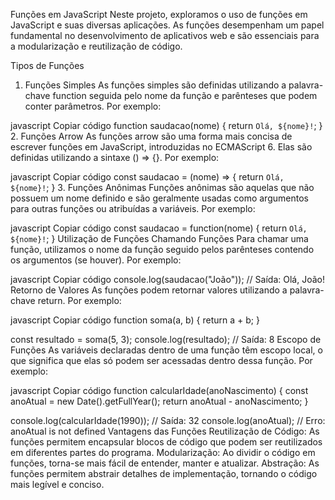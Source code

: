 Funções em JavaScript
Neste projeto, exploramos o uso de funções em JavaScript e suas diversas aplicações. As funções desempenham um papel fundamental no desenvolvimento de aplicativos web e são essenciais para a modularização e reutilização de código.

Tipos de Funções
1. Funções Simples
As funções simples são definidas utilizando a palavra-chave function seguida pelo nome da função e parênteses que podem conter parâmetros. Por exemplo:

javascript
Copiar código
function saudacao(nome) {
    return `Olá, ${nome}!`;
}
2. Funções Arrow
As funções arrow são uma forma mais concisa de escrever funções em JavaScript, introduzidas no ECMAScript 6. Elas são definidas utilizando a sintaxe () => {}. Por exemplo:

javascript
Copiar código
const saudacao = (nome) => {
    return `Olá, ${nome}!`;
}
3. Funções Anônimas
Funções anônimas são aquelas que não possuem um nome definido e são geralmente usadas como argumentos para outras funções ou atribuídas a variáveis. Por exemplo:

javascript
Copiar código
const saudacao = function(nome) {
    return `Olá, ${nome}!`;
}
Utilização de Funções
Chamando Funções
Para chamar uma função, utilizamos o nome da função seguido pelos parênteses contendo os argumentos (se houver). Por exemplo:

javascript
Copiar código
console.log(saudacao("João")); // Saída: Olá, João!
Retorno de Valores
As funções podem retornar valores utilizando a palavra-chave return. Por exemplo:

javascript
Copiar código
function soma(a, b) {
    return a + b;
}

const resultado = soma(5, 3);
console.log(resultado); // Saída: 8
Escopo de Funções
As variáveis declaradas dentro de uma função têm escopo local, o que significa que elas só podem ser acessadas dentro dessa função. Por exemplo:

javascript
Copiar código
function calcularIdade(anoNascimento) {
    const anoAtual = new Date().getFullYear();
    return anoAtual - anoNascimento;
}

console.log(calcularIdade(1990)); // Saída: 32
console.log(anoAtual); // Erro: anoAtual is not defined
Vantagens das Funções
Reutilização de Código: As funções permitem encapsular blocos de código que podem ser reutilizados em diferentes partes do programa.
Modularização: Ao dividir o código em funções, torna-se mais fácil de entender, manter e atualizar.
Abstração: As funções permitem abstrair detalhes de implementação, tornando o código mais legível e conciso.
